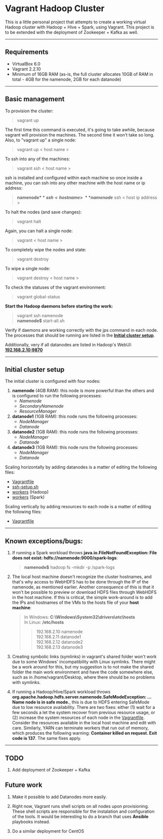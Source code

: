 # Vagrant Hadoop Cluster

This is a little personal project that attempts to create a working virtual Hadoop cluster with Hadoop + Hive + Spark, using Vagrant. This project is to be extended with the deployment of Zookeeper + Kafka as well.

---
## Requirements

- VirtualBox 6.0
- Vagrant 2.2.10
- Minimum of 16GB RAM (as-is, the full cluster allocates 10GB of RAM in total - 4GB for the namenode, 2GB for each datanode)

---
## Basic management

To provision the cluster:

> vagrant up

The first time this command is executed, it's going to take awhile, because vagrant will provision the machines. The second time it won't take so long. Also, to "vagrant up" a single node:

> vagrant up < host name >

To ssh into any of the machines:

> vagrant ssh < host name >

ssh is installed and configured within each machine so once inside a machine, you can ssh into any other machine with the host name or ip address:

> **namenode$** ssh < host name >\
> **namenode$** ssh < host ip address >

To halt the nodes (and save changes):

> vagrant halt

Again, you can halt a single node:

> vagrant < host name >

To completely wipe the nodes and state:

> vagrant destroy

To wipe a single node:

> vagrant destroy < host name >

To check the statuses of the vagrant environment:

> vagrant global-status

**Start the Hadoop daemons before starting the work:**

> vagrant ssh namenode\
> **namenode$** start-all.sh

Verify if daemons are working correctly with the jps command in each node. The processes that should be running are listed in the [**Initial cluster setup**](#initial-cluster-setup).

Additionally, very if all datanodes are listed in Hadoop's WebUI: [**192.168.2.10:9870**](192.168.2.10:9870)

---
## Initial cluster setup

The initial cluster is configured with four nodes:
1. **namenode** (4GB RAM): this node is more powerful than the others and is configured to run the following processes: 
   - *Namenode* 
   - *SecondaryNamenode* 
   - *ResourceManager* 
2. **datanode1** (1GB RAM): this node runs the following processes:
   - *NodeManager*
   - *Datanode*
3. **datanode2** (1GB RAM): this node runs the following processes:
   - *NodeManager*
   - *Datanode*
4. **datanode3** (1GB RAM): this node runs the following processes:
   - *NodeManager*
   - *Datanode*

Scaling horizontally by adding datanodes is a matter of editing the following files:
 - [Vagrantfile](./Vagrantfile)
 - [ssh-setup.sh](./scripts/ssh-setup.sh)
 - [workers](./configs/hadoop/workers) (Hadoop)
 - [workers](./configs/spark/workers) (Spark)

Scaling vertically by adding resources to each node is a matter of editing the following files:
 - [Vagrantfile](./Vagrantfile)

---
## Known exceptions/bugs:

1. If running a Spark workload throws **java.io.FileNotFoundException: File does not exist: hdfs://namenode:9000/spark-logs**:
   > **namenode$** hadoop fs -mkdir -p /spark-logs

2. The local host machine doesn't recognize the cluster hostnames, and that's why access to WebHDFS has to be done through the IP of the namenode, as mentioned earlier. Another consequence of this is that it won't be possible to preview or download HDFS files through WebHDFS in the host machine. If this is critical, the simple work-around is to add the IPs and hostnames of the VMs to the hosts file of your **host machine**:

   > In Windows: **C:\Windows\System32\drivers\etc\hosts**\
   > In Linux: **/etc/hosts**
   > > 192.168.2.10 namenode\
   > > 192.168.2.11 datanode1\
   > > 192.168.2.12 datanode2\
   > > 192.168.2.13 datanode3

3. Creating symbolic links (symlinks) in vagrant's shared folder won't work due to some Windows' incompatibility with Linux symlinks. There might be a work around for this, but my suggestion is to not make the shared folder the main work environment and have the code somewhere else, such as in /home/vagrant/Desktop, where there should be no problems with symlinks.

4. If running a Hadoop/Hive/Spark workload throws **org.apache.hadoop.hdfs.server.namenode.SafeModeException: ... Name node is in safe mode.**, this is due to HDFS entering SafeMode due to low resource availability. There are two fixes: either (1) wait for a few seconds a let the system recover from previous resource usage, or (2) increase the system resources of each node in the [Vagrantfile](./Vagrantfile). Consider the resources available in the local host machine and edit with care. Similarly, YARN can terminate workers that run out of memory, which produces the following warning: **Container killed on request. Exit code is 137**. The same fixes apply.

---
## TODO

1. Add deployment of Zookeeper + Kafka

## Future work

1. Make it possible to add Datanodes more easily.

2. Right now, Vagrant runs shell scripts on all nodes upon provisioning. These shell scripts are responsible for the instalation and configuration of the tools. It would be interesting to do a branch that uses **Ansible** playbooks instead.

3. Do a similar deployment for CentOS
